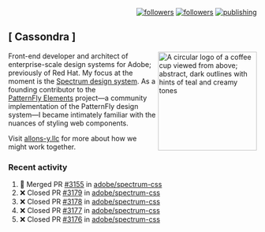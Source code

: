 <p align="right"><a rel="me" href="https://front-end.social/@castastrophe">
    <img alt="followers" title="Follow me on Mastodon" src="https://img.shields.io/mastodon/follow/109297102751309835?domain=https%3A%2F%2Ffront-end.social&label=Follow&logo=mastodon&logoColor=white&style=for-the-badge&labelColor=008080&color=006969"/></a>
  <a href="https://codepen.io/castastrophe/">
    <img alt="followers" title="Follow me on CodePen" src="https://img.shields.io/badge/23-1?color=640464&labelColor=7c007c&style=for-the-badge&logo=codepen&label=Follow"/></a>
<a href="https://castastrophe.medium.com/">
    <img alt="publishing" title="View articles on Medium" src="https://img.shields.io/badge/107-1?color=666&labelColor=444&label=subscribe&logo=medium&logoColor=white&style=for-the-badge"/></a>
</p>

## [&nbsp;Cassondra&nbsp;]

<img align="right" src="https://github-production-user-asset-6210df.s3.amazonaws.com/1840295/253016758-ba468774-1cd3-42c2-8f43-947b5eeb5edf.png" height="200" alt="A circular logo of a coffee cup viewed from above; abstract, dark outlines with hints of teal and creamy tones">

Front-end developer and architect of enterprise-scale design systems for Adobe; previously of Red Hat. My focus at the moment is the [Spectrum design system](https://github.com/adobe/spectrum-css). As a founding contributor to the [PatternFly&nbsp;Elements](https://github.com/patternfly/patternfly-elements) project&mdash;a community implementation of the PatternFly design system&mdash;I became intimately familiar with the nuances of styling web components.

Visit [allons-y.llc](http://allons-y.llc/) for more about how we might work together.

### Recent activity

<!--START_SECTION:activity-->
1. 🎉 Merged PR [#3155](https://github.com/adobe/spectrum-css/pull/3155) in [adobe/spectrum-css](https://github.com/adobe/spectrum-css)
2. ❌ Closed PR [#3179](https://github.com/adobe/spectrum-css/pull/3179) in [adobe/spectrum-css](https://github.com/adobe/spectrum-css)
3. ❌ Closed PR [#3178](https://github.com/adobe/spectrum-css/pull/3178) in [adobe/spectrum-css](https://github.com/adobe/spectrum-css)
4. ❌ Closed PR [#3177](https://github.com/adobe/spectrum-css/pull/3177) in [adobe/spectrum-css](https://github.com/adobe/spectrum-css)
5. ❌ Closed PR [#3176](https://github.com/adobe/spectrum-css/pull/3176) in [adobe/spectrum-css](https://github.com/adobe/spectrum-css)
<!--END_SECTION:activity-->
